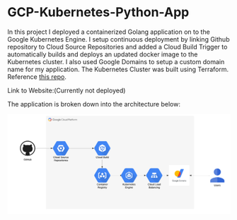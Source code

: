 # GCP-Kubernetes-Python-App
In this project I deployed a containerized Golang application on to the Google Kubernetes Engine. I setup continuous deployment by linking Github repository to Cloud Source Repositories and added a Cloud Build Trigger to automatically builds and deploys an updated docker image to the Kubernetes cluster. I also used Google Domains to setup a custom domain name for my application. The Kubernetes Cluster was built using Terraform. Reference [this repo](https://github.com/rjones18/Terraform-Kubernetes-Engine).

Link to Website:(Currently not deployed)

The application is broken down into the architecture below:

![kubernetespython](https://github.com/rjones18/Images/blob/main/KubernetesApp.png)

